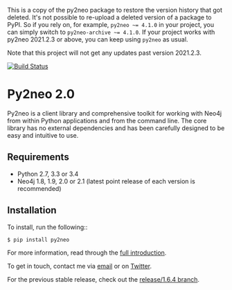 This is a copy of the py2neo package to restore the version history that got deleted.
It's not possible to re-upload a deleted version of a package to PyPI.
So if you rely on, for example, `py2neo ~= 4.1.0` in your project, you can simply switch to `py2neo-archive ~= 4.1.0`.
If your project works with py2neo 2021.2.3 or above, you can keep using `py2neo` as usual.

Note that this project will not get any updates past version 2021.2.3.

[![Build Status](https://travis-ci.org/nigelsmall/py2neo.svg?branch=release%2F2.0)](https://travis-ci.org/nigelsmall/py2neo)

Py2neo 2.0
==========

Py2neo is a client library and comprehensive toolkit for working with Neo4j from within Python
applications and from the command line. The core library has no external dependencies and has been
carefully designed to be easy and intuitive to use.


Requirements
------------

- Python 2.7, 3.3 or 3.4
- Neo4j 1.8, 1.9, 2.0 or 2.1 (latest point release of each version is recommended)


Installation
------------

To install, run the following::

    $ pip install py2neo


For more information, read through the [full introduction](http://py2neo.org/2.0/intro.html).

To get in touch, contact me via [email](mailto:nigel@py2neo.org) or on
[Twitter](https://twitter.com/neonige).

For the previous stable release, check out the [release/1.6.4 branch](https://github.com/nigelsmall/py2neo/tree/release/1.6.4).
